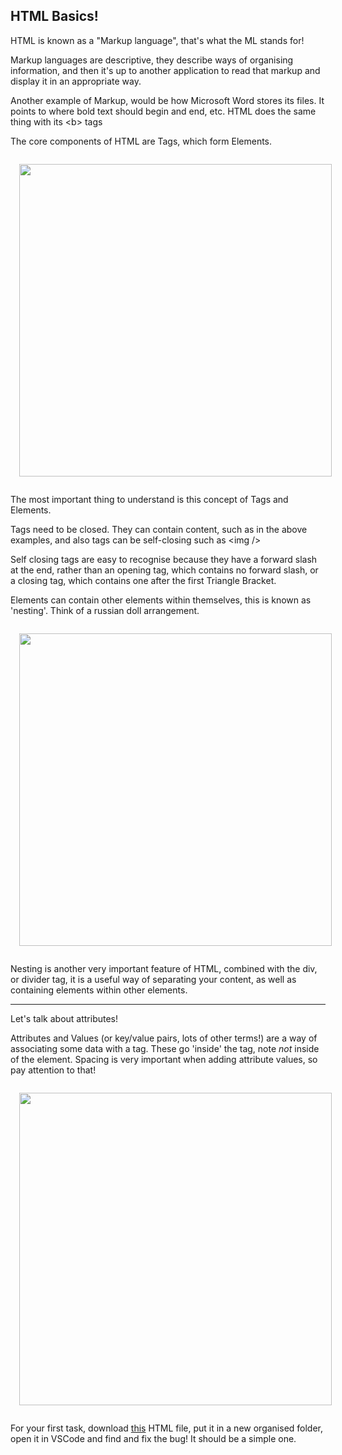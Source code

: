 ## HTML Basics!

HTML is known as a "Markup language", that's what the ML stands for!

Markup languages are descriptive, they describe ways of organising information, and then it's up to another application to read that markup and display it in an appropriate way.

Another example of Markup, would be how Microsoft Word stores its files. It points to where bold text should begin and end, etc. HTML does the same thing with its &lt;b&gt; tags

The core components of HTML are Tags, which form Elements.

<img src="https://puu.sh/DXxQB/aaa5392e12.png" style="margin:1em;" width=500/>

The most important thing to understand is this concept of Tags and Elements.

Tags need to be closed. They can contain content, such as in the above examples, and also tags can be self-closing such as &lt;img /&gt;

Self closing tags are easy to recognise because they have a forward slash at the end, rather than an opening tag, which contains no forward slash, or a closing tag, which contains one after the first Triangle Bracket.

Elements can contain other elements within themselves, this is known as 'nesting'. Think of a russian doll arrangement. 

<img src="https://puu.sh/DXxTK/7e53457c3f.png" style="margin:1em;" width=500/>

Nesting is another very important feature of HTML, combined with the div, or divider tag, it is a useful way of separating your content, as well as containing elements within other elements. 

<hr/>

Let's talk about attributes!

Attributes and Values (or key/value pairs, lots of other terms!) are a way of associating some data with a tag. These go 'inside' the tag, note <i>not</i> inside of the element. Spacing is very important when adding attribute values, so pay attention to that!

<img src="https://puu.sh/DXxPq/621ec8bca4.png" style="margin:1em;" width=500/>


For your first task, download <a href="https://puu.sh/DXydx/579615ffe1.html">this</a> HTML file, put it in a new organised folder, open it in VSCode and find and fix the bug! It should be a simple one.

